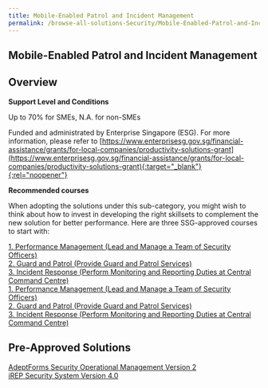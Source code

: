 ```yaml
---
title: Mobile-Enabled Patrol and Incident Management
permalink: /browse-all-solutions-Security/Mobile-Enabled-Patrol-and-Incident-Management
---
```


## Mobile-Enabled Patrol and Incident Management
## Overview

**Support Level and Conditions**

Up to 70% for SMEs, N.A. for non-SMEs

Funded and administrated by Enterprise Singapore (ESG). For more information, please refer to [https://www.enterprisesg.gov.sg/financial-assistance/grants/for-local-companies/productivity-solutions-grant](https://www.enterprisesg.gov.sg/financial-assistance/grants/for-local-companies/productivity-solutions-grant){:target="_blank"}{:rel="noopener"}

**Recommended courses**

When adopting the solutions under this sub-category, you might wish to think about how to invest in developing the right skillsets to complement the new solution for better performance. Here are three SSG-approved courses to start with:

<a href='https://courses.enterprisejobskills.gov.sg/Course_Internet/CourseDetail/Performance-Management-Lead-Manage-Team-Security-Officers-5'  target='_blank' rel='noopener'>1. Performance Management (Lead and Manage a Team of Security Officers)</a><br>
<a href='https://courses.enterprisejobskills.gov.sg/Course_Internet/CourseDetail/Guard-Patrol-Provide-Guard-Patrol-Services-34'  target='_blank' rel='noopener'>2. Guard and Patrol (Provide Guard and Patrol Services)</a><br>
<a href='https://courses.enterprisejobskills.gov.sg/Course_Internet/CourseDetail/Incident-Response-Perform-Monitoring-Reporting-Duties-Central-Command-Centre-8'  target='_blank' rel='noopener'>3. Incident Response (Perform Monitoring and Reporting Duties at Central Command Centre)</a><br>
<a href='https://courses.enterprisejobskills.gov.sg/Course_Internet/CourseDetail/Performance-Management-Lead-Manage-Team-Security-Officers-5'  target='_blank' rel='noopener'>1. Performance Management (Lead and Manage a Team of Security Officers)</a><br>
<a href='https://courses.enterprisejobskills.gov.sg/Course_Internet/CourseDetail/Guard-Patrol-Provide-Guard-Patrol-Services-34'  target='_blank' rel='noopener'>2. Guard and Patrol (Provide Guard and Patrol Services)</a><br>
<a href='https://courses.enterprisejobskills.gov.sg/Course_Internet/CourseDetail/Incident-Response-Perform-Monitoring-Reporting-Duties-Central-Command-Centre-8'  target='_blank' rel='noopener'>3. Incident Response (Perform Monitoring and Reporting Duties at Central Command Centre)</a><br>

## Pre-Approved Solutions

<a href='/productivity-solutions-grant/solutionrepo/solution2558' target='_blank'>AdeptForms Security Operational Management Version 2</a><br>
<a href='/productivity-solutions-grant/solutionrepo/solution2815' target='_blank'>iREP Security System Version 4.0</a><br>
